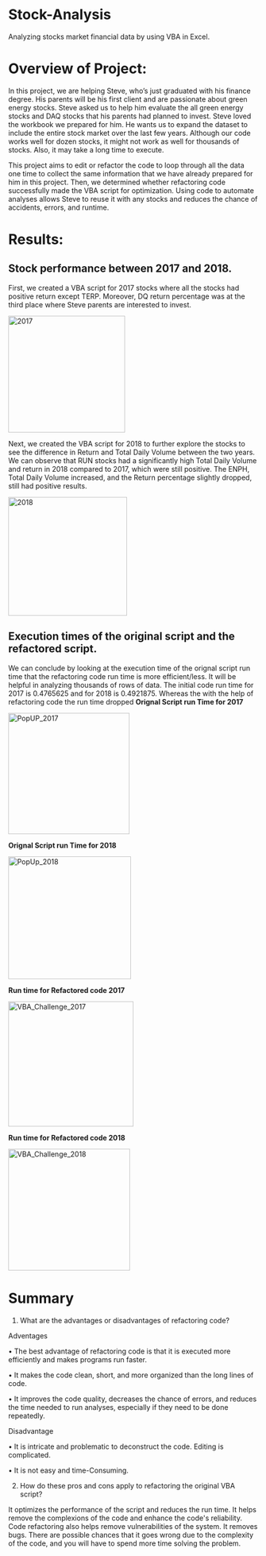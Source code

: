 # Stock-Analysis
Analyzing stocks market financial data by using VBA in Excel.

# Overview of Project: 
In this project, we are helping Steve, who’s just graduated with his finance degree. His parents will be his first client and are passionate about green energy stocks. Steve asked us to help him evaluate the all green energy stocks and DAQ stocks that his parents had planned to invest. 
Steve loved the workbook we prepared for him. He wants us to expand the dataset to include the entire stock market over the last few years. Although our code works well for dozen stocks, it might not work as well for thousands of stocks. Also, it may take a long time to execute.

This project aims to edit or refactor the code to loop through all the data one time to collect the same information that we have already prepared for him in this project. Then, we determined whether refactoring code successfully made the VBA script for optimization. Using code to automate analyses allows Steve to reuse it with any stocks and reduces the chance of accidents, errors, and runtime.
# Results: 
## Stock performance between 2017 and 2018.
First, we created a VBA script for 2017 stocks where all the stocks had positive return except TERP. Moreover, DQ return percentage was at the third place where Steve parents are interested to invest.

<img width="235" alt="2017" src="https://user-images.githubusercontent.com/92646311/164845511-041a0b50-f6ee-4411-9d12-98aa6736c86f.png">

Next, we created the VBA script for 2018 to further explore the stocks to see the difference in Return and Total Daily Volume between the two years. We can observe that RUN stocks had a significantly high Total Daily Volume and return in 2018 compared to 2017, which were still positive. The ENPH, Total Daily Volume increased, and the Return percentage slightly dropped, still had positive results.

<img width="239" alt="2018" src="https://user-images.githubusercontent.com/92646311/164845563-89e59dfa-ef70-410a-8298-91163abbba66.png">

## Execution times of the original script and the refactored script.
We can conclude by looking at the execution time of the orignal script run time that the refactoring code run time is more efficient/less. It will be helpful in analyzing thousands of rows of data.
The initial code run time for 2017 is 0.4765625 and for 2018 is 0.4921875. Whereas the with the help of refactoring code the
run time dropped 
**Orignal Script run Time for 2017**

<img width="244" alt="PopUP_2017" src="https://user-images.githubusercontent.com/92646311/164847825-8ea9cb9f-002a-4974-81a0-6897c780b833.png">

**Orignal Script run Time for 2018**

<img width="247" alt="PopUp_2018" src="https://user-images.githubusercontent.com/92646311/164851902-b742cb9a-ff32-445a-b53f-a259a1e09153.png">

**Run time for Refactored code 2017**

<img width="252" alt="VBA_Challenge_2017" src="https://user-images.githubusercontent.com/92646311/164984880-53821149-8a4b-43ce-866f-553078be0a6b.png">


**Run time for Refactored code 2018**

<img width="245" alt="VBA_Challenge_2018" src="https://user-images.githubusercontent.com/92646311/164984887-5539dca1-a974-4573-8595-164d5316d056.png">




# Summary 

1.	What are the advantages or disadvantages of refactoring code?

Adventages

•	The best advantage of refactoring code is that it is executed more efficiently and makes programs run faster. 

•	It makes the code clean, short, and more organized than the long lines of code. 

•	It improves the code quality, decreases the chance of errors, and reduces the time needed to run analyses, especially if they need to be done repeatedly.

Disadvantage

•	It is intricate and problematic to deconstruct the code. Editing is complicated. 

•	It is not easy and time-Consuming. 

2.	How do these pros and cons apply to refactoring the original VBA script?

It optimizes the performance of the script and reduces the run time. It helps remove the complexions of the code and enhance the code's reliability. Code refactoring also helps remove vulnerabilities of the system. It removes bugs. There are possible chances that it goes wrong due to the complexity of the code, and you will have to spend more time solving the problem.


